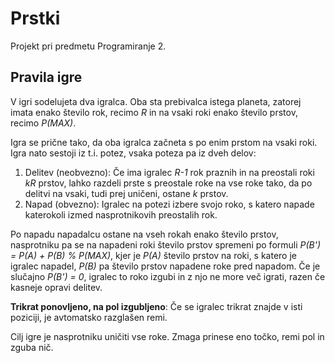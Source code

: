 # Prstki

Projekt pri predmetu Programiranje 2.

## Pravila igre

V igri sodelujeta dva igralca. Oba sta prebivalca istega planeta, zatorej imata enako število rok, recimo *R* in na vsaki roki enako število prstov, recimo *P(MAX)*.

Igra se prične tako, da oba igralca začneta s po enim prstom na vsaki roki. Igra nato sestoji iz t.i. potez, vsaka poteza pa iz dveh delov:
1. Delitev (neobvezno): Če ima igralec *R-1* rok praznih in na preostali roki *kR* prstov, lahko razdeli prste s preostale roke na vse roke tako, da po delitvi na vsaki, tudi prej uničeni, ostane *k* prstov.
2. Napad (obvezno): Igralec na potezi izbere svojo roko, s katero napade katerokoli izmed nasprotnikovih preostalih rok.

Po napadu napadalcu ostane na vseh rokah enako število prstov, nasprotniku pa se na napadeni roki število prstov spremeni po formuli *P(B') = P(A) + P(B) % P(MAX)*, kjer je *P(A)* število prstov na roki, s katero je igralec napadel, *P(B)* pa število prstov napadene roke pred napadom. Če je slučajno *P(B') = 0*, igralec to roko izgubi in z njo ne more več igrati, razen če kasneje opravi delitev.

**Trikrat ponovljeno, na pol izgubljeno**: Če se igralec trikrat znajde v isti poziciji, je avtomatsko razglašen remi.

Cilj igre je nasprotniku uničiti vse roke. Zmaga prinese eno točko, remi pol in zguba nič.
